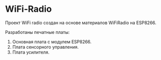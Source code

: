 # WiFi-Radio
Проект WiFi radio создан на основе материалов WiFiRadio на ESP8266.

Разработаны печатные платы:
1. Основная плата с модулем ESP8266.
2. Плата сенсорного управления.
3. Плата усилителя.
